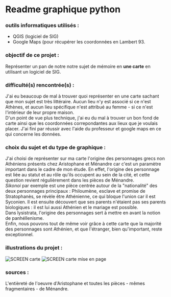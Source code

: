 # Readme graphique python 
### outils informatiques utilisés : 
  - QGIS (logiciel de SIG)
  - Google Maps (pour récupérer les coordonnées en Lambert 93.

### objectif de ce projet :
Représenter un pan de notre notre sujet de mémoire en **une carte** en utilisant un logiciel de SIG. 

### difficulté(s) rencontrée(s) :
J'ai eu beaucoup de mal à trouver quoi représenter en une carte sachant que mon sujet est très littéraire. Aucun lieu n'y est associé si ce n'est Athènes, et aucun lieu spécifique n'est attribué au femme - si ce n'est l'intérieur de leur propre maison.   
D'un point de vue plus technique, j'ai eu du mal à trouver un bon fond de carte ainsi que les coordonnées correpondantes aux lieux que je voulais placer. J'ai fini par réussir avec l'aide du professeur et google maps en ce qui concerne les données.

### choix du sujet et du type de graphique :  
J'ai choisi de représenter sur ma carte l'origine des personnages grecs non Athéniens présents chez Aristophane et Ménandre car c'est un paramètre important dans le cadre de mon étude. En effet, l'origine des personnage est liée au statut et au rôle qu'ils occupent au sein de la cité, et cette question revient régulièrement dans les pièces de Ménandre.  
*Sikonoi* par exemple est une pièce centrée autour de la "nationalité" des deux personnages principaux : Philoumène, esclave et promise de Stratophanès, se révèle être Athénienne, ce qui bloque l'union car il est Syconien. Il est ensuite découvert que ses parents n'étaient pas ses parents biologiques : il est lui aussi Athénien et le mariage est possible.  
Dans lysistrata, l'origine des personnages sert à mettre en avant la notion de panhéllenisme.  
Enfin, nous pouvons tout de même voir grâce à cette carte que la majorité des personnages sont Athénien, et que l'étranger, bien qu'important, reste exceptionnel. 

### illustrations du projet :
![SCREEN carte](https://github.com/user-attachments/assets/8df9354a-7a73-43cb-96da-2c681de069c8)
![SCREEN carte mise en page](https://github.com/user-attachments/assets/d60ccb15-4747-41bf-9db4-88606f7f43b9)


### sources :
L'entièreté de l'oeuvre d'Aristophane et toutes les pièces - mêmes fragmentaires - de Ménandre. 
